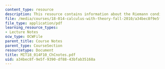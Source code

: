 ```yaml
---
content_type: resource
description: This resource contains information about the Riemann condition.
file: /media/courses/18-014-calculus-with-theory-fall-2010/a34bec8f9e5f9390df8843bfab35168a_MIT18_014F10_ChCnotes.pdf
file_type: application/pdf
learning_resource_types:
- Lecture Notes
ocw_type: OCWFile
parent_title: Course Notes
parent_type: CourseSection
resourcetype: Document
title: MIT18_014F10_ChCnotes.pdf
uid: a34bec8f-9e5f-9390-df88-43bfab35168a
---
```

